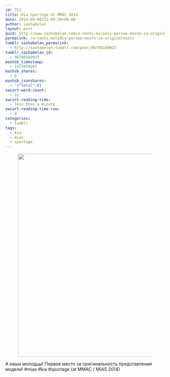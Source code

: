 ```yaml
---
id: 751
title: Kia Sportage at MMAC 2014
date: 2014-09-06T15:09:38+00:00
author: sashabelan
layout: post
guid: http://www.sashabelan.com/a-nashi-molodcy-pervoe-mesto-za-originalnost/
permalink: /a-nashi-molodcy-pervoe-mesto-za-originalnost/
tumblr_sashabelan_permalink:
  - http://sashabelan.tumblr.com/post/96790169937
tumblr_sashabelan_id:
  - 96790169937
mashsb_timestamp:
  - 1472070267
mashsb_shares:
  - 0
mashsb_jsonshares:
  - '{"total":0}'
swcart-word-count:
  - 12
swcart-reading-time:
  - less then a minute
swcart-reading-time-raw:
  - 0
categories:
  - tumblr
tags:
  - kia
  - mias
  - sportage
---
```

<div id='gallery-648' class='gallery galleryid-751 gallery-columns-1 gallery-size-full'>
  <figure class='gallery-item'> 
  
  <div class='gallery-icon landscape'>
    <img width="640" height="640" src="http://www.sashabelan.ru/wp-content/uploads/2014/09/tumblr_nbhjg30iNL1qarj97o1_1280.jpg" class="attachment-full size-full" alt="" srcset="http://www.sashabelan.ru/wp-content/uploads/2014/09/tumblr_nbhjg30iNL1qarj97o1_1280.jpg 640w, http://www.sashabelan.ru/wp-content/uploads/2014/09/tumblr_nbhjg30iNL1qarj97o1_1280-150x150.jpg 150w, http://www.sashabelan.ru/wp-content/uploads/2014/09/tumblr_nbhjg30iNL1qarj97o1_1280-300x300.jpg 300w, http://www.sashabelan.ru/wp-content/uploads/2014/09/tumblr_nbhjg30iNL1qarj97o1_1280-230x230.jpg 230w, http://www.sashabelan.ru/wp-content/uploads/2014/09/tumblr_nbhjg30iNL1qarj97o1_1280-350x350.jpg 350w" sizes="(max-width: 640px) 100vw, 640px" />
  </div></figure>
</div>

А наши молодцы! Первое место за оригинальность представления модели! #mias #kia #sportage (at ММАС / MIAS 2014)